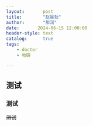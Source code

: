 ```yaml
---
layout:       post
title:        "赵晨勃"
author:       "那润"
date:       2024-06-15 12:00:00
header-style: text
catalog:      true
tags:
    - doctor
    - 地磅

---
```


## 测试

### 测试

~~测试~~

